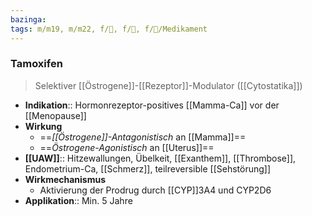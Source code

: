 ```yaml
---
bazinga: 
tags: m/m19, m/m22, f/🦀, f/🦩, f/💊/Medikament
---
```

### Tamoxifen
> Selektiver [[Östrogene]]-[[Rezeptor]]-Modulator ([[Cytostatika]])
- **Indikation**:: Hormonrezeptor-positives [[Mamma-Ca]] vor der [[Menopause]]
- **Wirkung**
	- ==*[[Östrogene]]-Antagonistisch* an [[Mamma]]==
	- ==*Östrogene-Agonistisch* an [[Uterus]]==
- **[[UAW]]**:: Hitzewallungen, Übelkeit, [[Exanthem]], [[Thrombose]], Endometrium-Ca, [[Schmerz]], teilreversible [[Sehstörung]]
- **Wirkmechanismus**
	- Aktivierung der Prodrug durch [[CYP]]3A4 und CYP2D6
- **Applikation**:: Min. 5 Jahre